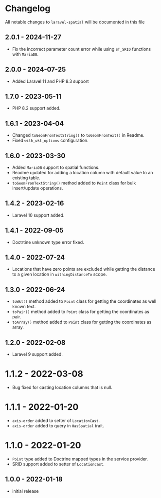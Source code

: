# Changelog

All notable changes to `laravel-spatial` will be documented in this file

## 2.0.1 - 2024-11-27
- Fix the incorrect parameter count error while using `ST_SRID` functions with `MariaDB`.

## 2.0.0 - 2024-07-25
- Added Laravel 11 and PHP 8.3 support

## 1.7.0 - 2023-05-11
- PHP 8.2 support added.

## 1.6.1 - 2023-04-04
- Changed `toGeomFromTextString()` to `toGeomFromText()` in Readme.
- Fixed `with_wkt_options` configuration.

## 1.6.0 - 2023-03-30
- Added `MariaDB` support to spatial functions.
- Readme updated for adding a location column with default value to an existing table.
- `toGeomFromTextString()` method added to `Point` class for bulk insert/update operations.

## 1.4.2 - 2023-02-16
- Laravel 10 support added.

## 1.4.1 - 2022-09-05
- Doctrtine unknown type error fixed.

## 1.4.0 - 2022-07-24
- Locations that have zero points are excluded while getting the distance to a given location in `withingDistanceTo` scope.

## 1.3.0 - 2022-06-24
- `toWkt()` method added to `Point` class for getting the coordinates as well known text.
- `toPair()` method added to `Point` class for getting the coordinates as pair.
- `toArray()` method added to `Point` class for getting the coordinates as array.

## 1.2.0 - 2022-02-08
- Laravel 9 support added.

# 1.1.2 - 2022-03-08
- Bug fixed for casting location columns that is null.

# 1.1.1 - 2022-01-20
- `axis-order` added to setter of `LocationCast`.
- `axis-order` added to query in `HasSpatial` trait.

# 1.1.0 - 2022-01-20
- `Point` type added to Doctrine mapped types in the service provider.
- SRID support added to setter of `LocationCast`.

## 1.0.0 - 2022-01-18
- initial release
